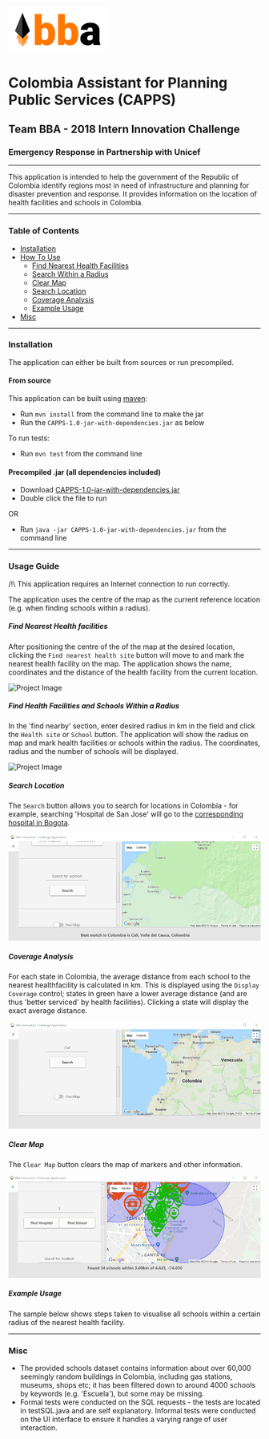 
<img src="pictures/logo.png" alt="BBA" width="200px"/>


# Colombia Assistant for Planning Public Services (CAPPS)
## Team BBA - 2018 Intern Innovation Challenge
### Emergency Response in Partnership with Unicef

---

This application is intended to help the government of the Republic of Colombia identify
regions most in need of infrastructure and planning
for disaster prevention and response.
It provides information on the location of health facilities and schools in Colombia.

---

### Table of Contents

- [Installation](#installation)
- [How To Use](#usage-guide)
  - [Find Nearest Health Facilities](#find-nearest-health-facilities)
  - [Search Within a Radius](#find-health-facilities-and-schools-within-a-radius)
  - [Clear Map](#clear-map)
  - [Search Location](#search-location)
  - [Coverage Analysis](#coverage-analysis)
  - [Example Usage](#example-usage)
- [Misc](#misc)
---

### Installation
The application can either be built from sources or run precompiled.

#### From source
This application can be built using [maven](https://maven.apache.org/download.cgi):
* Run ```mvn install``` from the command line to make the jar 
* Run the ```CAPPS-1.0-jar-with-dependencies.jar``` as below

To run tests:
* Run ```mvn test``` from the command line

#### Precompiled .jar (all dependencies included)

* Download [CAPPS-1.0-jar-with-dependencies.jar](target/CAPPS-1.0-jar-with-dependencies.jar)
* Double click the file to run

OR

* Run ```java -jar CAPPS-1.0-jar-with-dependencies.jar``` from the command line

---

### Usage Guide

/!\ This application requires an Internet connection to run correctly.

The application uses the centre of the map as the current reference location (e.g. when finding schools within a radius).

##### Find Nearest Health facilities

After positioning the centre of the of the map at the desired location,
clicking the `Find nearest health site` button will move to and mark the nearest
health facility on the map. The application shows the name, coordinates and the distance
of the health facility from the current location.

![Project Image](pictures/find_nearest_hospital.gif)

##### Find Health Facilities and Schools Within a Radius
In the 'find nearby' section, enter desired radius in km in the field and click the `Health site` or `School` button.
The application will show the radius on map and mark health facilities or schools within the radius.
The coordinates, radius and the number of schools will be displayed.

![Project Image](pictures/find_schools_hospitals.gif)

##### Search Location

The `Search` button allows you to search for locations in Colombia - for example, searching 'Hospital de San Jose' will go to the [corresponding hospital in Bogota](http://www.hospitaldesanjose.org.co/).

![Project Image](pictures/search_location.gif)

##### Coverage Analysis

For each state in Colombia, the average distance from each school to the nearest healthfacility is calculated in km.
This is displayed using the `Display Coverage` control; states in green have a lower average distance (and are thus 'better serviced' by health facilities).
Clicking a state will display the exact average distance.

![Project Image](pictures/heatmap.gif)

##### Clear Map

The `Clear Map` button clears the map of markers and other information.

![Project Image](pictures/clear_map.gif)

##### Example Usage
The sample below shows steps taken to visualise all schools within a certain radius of the nearest health facility.

---

### Misc
* The provided schools dataset contains information about over 60,000 seemingly random buildings in Colombia, including gas stations, museums, shops etc; it has been filtered down to around 4000 schools by keywords (e.g. 'Escuela'), but some may be missing.
* Formal tests were conducted on the SQL requests - the tests are located in testSQL.java and are self explanatory. Informal tests were conducted on the UI interface to ensure it handles a varying range of user interaction.
